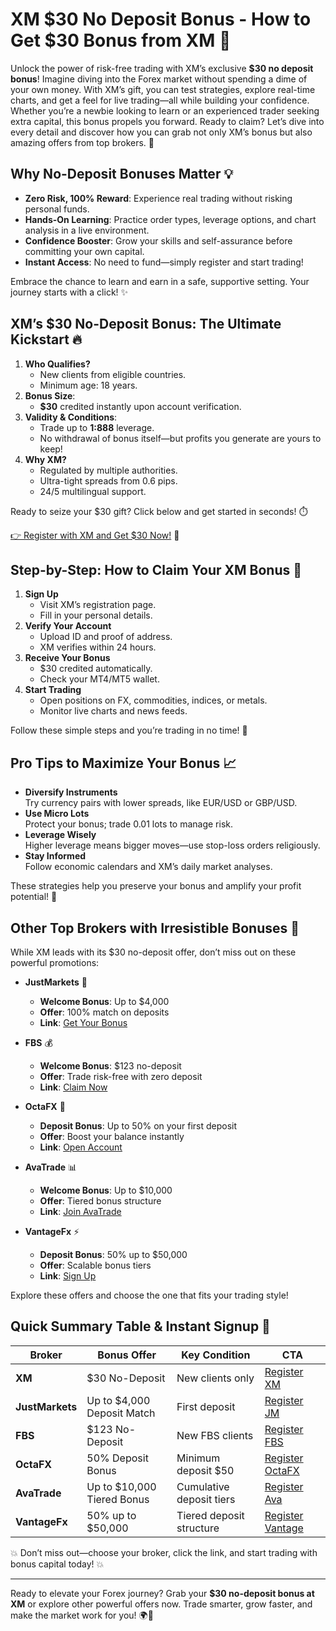 # XM $30 No Deposit Bonus - How to Get $30 Bonus from XM 🎁

Unlock the power of risk-free trading with XM’s exclusive **$30 no deposit bonus**! Imagine diving into the Forex market without spending a dime of your own money. With XM’s gift, you can test strategies, explore real-time charts, and get a feel for live trading—all while building your confidence. Whether you’re a newbie looking to learn or an experienced trader seeking extra capital, this bonus propels you forward. Ready to claim? Let’s dive into every detail and discover how you can grab not only XM’s bonus but also amazing offers from top brokers. 🚀

## Why No-Deposit Bonuses Matter 💡

- **Zero Risk, 100% Reward**: Experience real trading without risking personal funds.  
- **Hands-On Learning**: Practice order types, leverage options, and chart analysis in a live environment.  
- **Confidence Booster**: Grow your skills and self-assurance before committing your own capital.  
- **Instant Access**: No need to fund—simply register and start trading!  

Embrace the chance to learn and earn in a safe, supportive setting. Your journey starts with a click! ✨

## XM’s $30 No-Deposit Bonus: The Ultimate Kickstart 🔥

1. **Who Qualifies?**  
   - New clients from eligible countries.  
   - Minimum age: 18 years.  
2. **Bonus Size**:  
   - **$30** credited instantly upon account verification.  
3. **Validity & Conditions**:  
   - Trade up to **1:888** leverage.  
   - No withdrawal of bonus itself—but profits you generate are yours to keep!  
4. **Why XM?**  
   - Regulated by multiple authorities.  
   - Ultra-tight spreads from 0.6 pips.  
   - 24/5 multilingual support.  

Ready to seize your $30 gift? Click below and get started in seconds! ⏱️

[👉 Register with XM and Get $30 Now!](https://clicks.pipaffiliates.com/c?c=589901&l=en&p=0) 🌟

## Step-by-Step: How to Claim Your XM Bonus 📝

1. **Sign Up**  
   - Visit XM’s registration page.  
   - Fill in your personal details.  
2. **Verify Your Account**  
   - Upload ID and proof of address.  
   - XM verifies within 24 hours.  
3. **Receive Your Bonus**  
   - $30 credited automatically.  
   - Check your MT4/MT5 wallet.  
4. **Start Trading**  
   - Open positions on FX, commodities, indices, or metals.  
   - Monitor live charts and news feeds.  

Follow these simple steps and you’re trading in no time! 🎯

## Pro Tips to Maximize Your Bonus 📈

- **Diversify Instruments**  
  Try currency pairs with lower spreads, like EUR/USD or GBP/USD.  
- **Use Micro Lots**  
  Protect your bonus; trade 0.01 lots to manage risk.  
- **Leverage Wisely**  
  Higher leverage means bigger moves—use stop-loss orders religiously.  
- **Stay Informed**  
  Follow economic calendars and XM’s daily market analyses.  

These strategies help you preserve your bonus and amplify your profit potential! 💪

## Other Top Brokers with Irresistible Bonuses 🌟

While XM leads with its $30 no-deposit offer, don’t miss out on these powerful promotions:

- **JustMarkets** 🎯  
  - **Welcome Bonus**: Up to $4,000  
  - **Offer**: 100% match on deposits  
  - **Link**: [Get Your Bonus](https://one.justmarkets.link/a/79iqw0j6nj)

- **FBS** 💰  
  - **Welcome Bonus**: $123 no-deposit  
  - **Offer**: Trade risk-free with zero deposit  
  - **Link**: [Claim Now](https://fbs.partners?ibl=587836&ibp=21398815)

- **OctaFX** 🚀  
  - **Deposit Bonus**: Up to 50% on your first deposit  
  - **Offer**: Boost your balance instantly  
  - **Link**: [Open Account](https://my.octafx.com/open-account/?refid=ib35647800)

- **AvaTrade** 📊  
  - **Welcome Bonus**: Up to $10,000  
  - **Offer**: Tiered bonus structure  
  - **Link**: [Join AvaTrade](https://www.avatrade.com?versionId=10301&tag=194438)

- **VantageFx** ⚡  
  - **Deposit Bonus**: 50% up to $50,000  
  - **Offer**: Scalable bonus tiers  
  - **Link**: [Sign Up](https://www.vantagemarkets.com/?affid=NzA0NTc=)

Explore these offers and choose the one that fits your trading style!

## Quick Summary Table & Instant Signup 🚀

| Broker       | Bonus Offer                            | Key Condition                      | CTA                                     |
|--------------|----------------------------------------|------------------------------------|-----------------------------------------|
| **XM**       | $30 No-Deposit                         | New clients only                   | [Register XM](https://clicks.pipaffiliates.com/c?c=589901&l=en&p=0) |
| **JustMarkets** | Up to $4,000 Deposit Match           | First deposit                      | [Register JM](https://one.justmarkets.link/a/79iqw0j6nj)           |
| **FBS**      | $123 No-Deposit                        | New FBS clients                    | [Register FBS](https://fbs.partners?ibl=587836&ibp=21398815)       |
| **OctaFX**   | 50% Deposit Bonus                      | Minimum deposit $50                | [Register OctaFX](https://my.octafx.com/open-account/?refid=ib35647800) |
| **AvaTrade** | Up to $10,000 Tiered Bonus             | Cumulative deposit tiers           | [Register Ava](https://www.avatrade.com?versionId=10301&tag=194438)|
| **VantageFx**| 50% up to $50,000                      | Tiered deposit structure           | [Register Vantage](https://www.vantagemarkets.com/?affid=NzA0NTc=)|

💥 Don’t miss out—choose your broker, click the link, and start trading with bonus capital today! 💥

---

Ready to elevate your Forex journey? Grab your **$30 no-deposit bonus at XM** or explore other powerful offers now. Trade smarter, grow faster, and make the market work for you! 🌍💸
